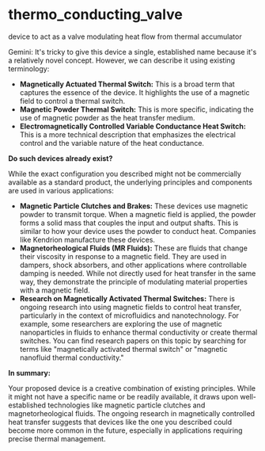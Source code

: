 # thermo_conducting_valve
device to act as a valve modulating heat flow from thermal accumulator 

Gemini:
It's tricky to give this device a single, established name because it's a relatively novel concept. However, we can describe it using existing terminology:

*   **Magnetically Actuated Thermal Switch:** This is a broad term that captures the essence of the device. It highlights the use of a magnetic field to control a thermal switch.
*   **Magnetic Powder Thermal Switch:** This is more specific, indicating the use of magnetic powder as the heat transfer medium.
*   **Electromagnetically Controlled Variable Conductance Heat Switch:** This is a more technical description that emphasizes the electrical control and the variable nature of the heat conductance.

**Do such devices already exist?**

While the exact configuration you described might not be commercially available as a standard product, the underlying principles and components are used in various applications:

*   **Magnetic Particle Clutches and Brakes:** These devices use magnetic powder to transmit torque. When a magnetic field is applied, the powder forms a solid mass that couples the input and output shafts. This is similar to how your device uses the powder to conduct heat. Companies like Kendrion manufacture these devices.
*   **Magnetorheological Fluids (MR Fluids):** These are fluids that change their viscosity in response to a magnetic field. They are used in dampers, shock absorbers, and other applications where controllable damping is needed. While not directly used for heat transfer in the same way, they demonstrate the principle of modulating material properties with a magnetic field.
*   **Research on Magnetically Activated Thermal Switches:** There is ongoing research into using magnetic fields to control heat transfer, particularly in the context of microfluidics and nanotechnology. For example, some researchers are exploring the use of magnetic nanoparticles in fluids to enhance thermal conductivity or create thermal switches. You can find research papers on this topic by searching for terms like "magnetically activated thermal switch" or "magnetic nanofluid thermal conductivity."

**In summary:**

Your proposed device is a creative combination of existing principles. While it might not have a specific name or be readily available, it draws upon well-established technologies like magnetic particle clutches and magnetorheological fluids. The ongoing research in magnetically controlled heat transfer suggests that devices like the one you described could become more common in the future, especially in applications requiring precise thermal management.

